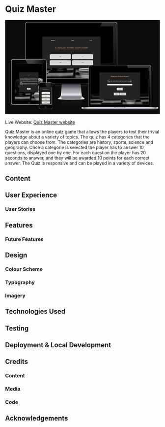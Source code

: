 # Quiz Master

![Quiz Master displayed on different screen sizes](assets/images/responsive.jpeg)

Live Website: [Quiz Master website](https://jmanager25.github.io/quiz-master/)

Quiz Master is an online quiz game that allows the players to test their trivial knowledge about a variety of topics. The quiz has 4 categories that the players can choose from. The categories are history, sports, science and geography. Once a categorie is selected the player has to answer 10 questions, displayed one by one. For each question the player has 20 seconds to answer, and they will be awarded 10 points for each correct answer. The Quiz is responsive and can be played in a variety of devices.

## Content


## User Experience
### User Stories


## Features
### Future Features

## Design
### Colour Scheme

### Typography

### Imagery

## Technologies Used 


## Testing 


## Deployment & Local Development


## Credits
### Content 

### Media 

### Code


## Acknowledgements

